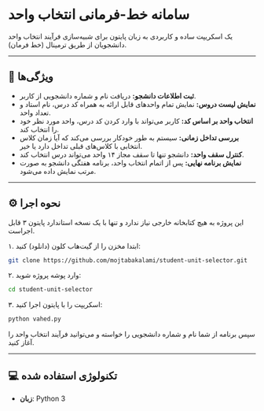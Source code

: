 # سامانه خط-فرمانی انتخاب واحد

یک اسکریپت ساده و کاربردی به زبان پایتون برای شبیه‌سازی فرآیند انتخاب واحد دانشجویان از طریق ترمینال (خط فرمان).

---

## 🚀 ویژگی‌ها

-   **ثبت اطلاعات دانشجو:** دریافت نام و شماره دانشجویی از کاربر.
-   **نمایش لیست دروس:** نمایش تمام واحدهای قابل ارائه به همراه کد درس، نام استاد و تعداد واحد.
-   **انتخاب واحد بر اساس کد:** کاربر می‌تواند با وارد کردن کد درس، واحد مورد نظر خود را انتخاب کند.
-   **بررسی تداخل زمانی:** سیستم به طور خودکار بررسی می‌کند که آیا زمان کلاس انتخابی با کلاس‌های قبلی تداخل دارد یا خیر.
-   **کنترل سقف واحد:** دانشجو تنها تا سقف مجاز ۱۴ واحد می‌تواند درس انتخاب کند.
-   **نمایش برنامه نهایی:** پس از اتمام انتخاب واحد، برنامه هفتگی دانشجو به صورت مرتب نمایش داده می‌شود.

---

## ⚙️ نحوه اجرا

این پروژه به هیچ کتابخانه خارجی نیاز ندارد و تنها با یک نسخه استاندارد پایتون ۳ قابل اجراست.

۱. ابتدا مخزن را از گیت‌هاب کلون (دانلود) کنید:
   ```bash
   git clone https://github.com/mojtabakalami/student-unit-selector.git
   ```

۲. وارد پوشه پروژه شوید:
   ```bash
   cd student-unit-selector
   ```

۳. اسکریپت را با پایتون اجرا کنید:
   ```bash
   python vahed.py
   ```
سپس برنامه از شما نام و شماره دانشجویی را خواسته و می‌توانید فرآیند انتخاب واحد را آغاز کنید.

---

## 💻 تکنولوژی استفاده شده

-   **زبان**: Python 3